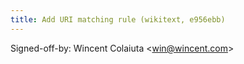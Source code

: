 ```yaml
---
title: Add URI matching rule (wikitext, e956ebb)
---
```


Signed-off-by: Wincent Colaiuta &lt;win@wincent.com&gt;
